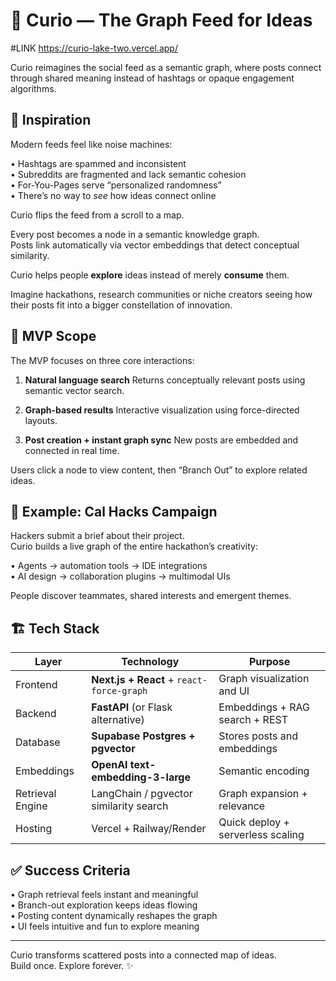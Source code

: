 # 🧩 Curio — The Graph Feed for Ideas

#LINK 
https://curio-lake-two.vercel.app/

Curio reimagines the social feed as a semantic graph, where posts connect through shared meaning instead of hashtags or opaque engagement algorithms.

## 🌟 Inspiration

Modern feeds feel like noise machines:

• Hashtags are spammed and inconsistent  
• Subreddits are fragmented and lack semantic cohesion  
• For-You-Pages serve “personalized randomness”  
• There’s no way to *see* how ideas connect online  

Curio flips the feed from a scroll to a map.

Every post becomes a node in a semantic knowledge graph.  
Posts link automatically via vector embeddings that detect conceptual similarity.

Curio helps people **explore** ideas instead of merely **consume** them.

Imagine hackathons, research communities or niche creators seeing how their posts fit into a bigger constellation of innovation.

## 🚀 MVP Scope

The MVP focuses on three core interactions:

1. **Natural language search**
   Returns conceptually relevant posts using semantic vector search.

2. **Graph-based results**
   Interactive visualization using force-directed layouts.

3. **Post creation + instant graph sync**
   New posts are embedded and connected in real time.

Users click a node to view content, then “Branch Out” to explore related ideas.

## 🧠 Example: Cal Hacks Campaign

Hackers submit a brief about their project.  
Curio builds a live graph of the entire hackathon’s creativity:

• Agents → automation tools → IDE integrations  
• AI design → collaboration plugins → multimodal UIs  

People discover teammates, shared interests and emergent themes.

## 🏗 Tech Stack

| Layer | Technology | Purpose |
|-------|------------|---------|
| Frontend | **Next.js + React** + `react-force-graph` | Graph visualization and UI |
| Backend | **FastAPI** (or Flask alternative) | Embeddings + RAG search + REST |
| Database | **Supabase Postgres + pgvector** | Stores posts and embeddings |
| Embeddings | **OpenAI text-embedding-3-large** | Semantic encoding |
| Retrieval Engine | LangChain / pgvector similarity search | Graph expansion + relevance |
| Hosting | Vercel + Railway/Render | Quick deploy + serverless scaling |

## ✅ Success Criteria

• Graph retrieval feels instant and meaningful  
• Branch-out exploration keeps ideas flowing  
• Posting content dynamically reshapes the graph  
• UI feels intuitive and fun to explore meaning  

---

Curio transforms scattered posts into a connected map of ideas.  
Build once. Explore forever. ✨
